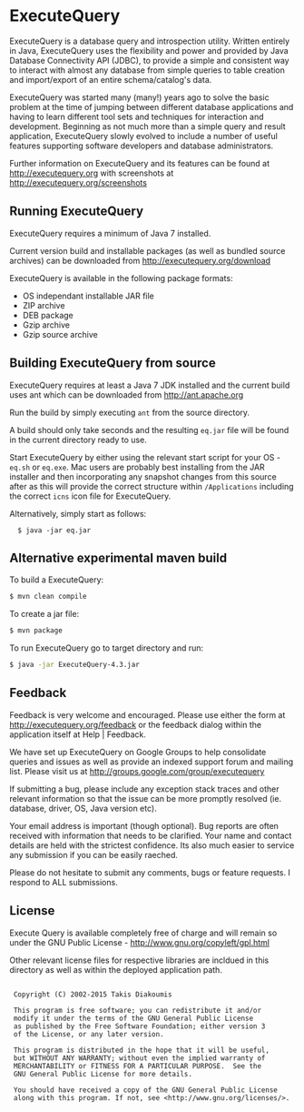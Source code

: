 ExecuteQuery
============

ExecuteQuery is a database query and introspection utility. Written entirely in 
Java, ExecuteQuery uses the flexibility and power and provided by Java Database 
Connectivity API (JDBC), to provide a simple and consistent way to interact with 
almost any database from simple queries to table creation and import/export of 
an entire schema/catalog's data.

ExecuteQuery was started many (many!) years ago to solve the basic problem at 
the time of jumping between different database applications and having to learn
different tool sets and techniques for interaction and development. Beginning as
not much more than a simple query and result application, ExecuteQuery slowly 
evolved to include a number of useful features supporting software developers 
and database administrators. 

Further information on ExecuteQuery and its features can be found at 
http://executequery.org with screenshots at http://executequery.org/screenshots

## Running ExecuteQuery

ExecuteQuery requires a minimum of Java 7 installed.

Current version build and installable packages (as well as bundled source 
archives) can be downloaded from http://executequery.org/download

ExecuteQuery is available in the following package formats:

* OS independant installable JAR file
* ZIP archive
* DEB package
* Gzip archive
* Gzip source archive

## Building ExecuteQuery from source

ExecuteQuery requires at least a Java 7 JDK installed and the current build uses
ant which can be downloaded from http://ant.apache.org

Run the build by simply executing `ant` from the source directory. 

A build should only take seconds and the resulting `eq.jar` file will be found 
in the current directory ready to use.

Start ExecuteQuery by either using the relevant start script for your OS - 
`eq.sh` or `eq.exe`. Mac users are probably best installing from the JAR 
installer and then incorporating any snapshot changes from this source after as 
this will provide the correct structure within `/Applications` including the 
correct `icns` icon file for ExecuteQuery.

Alternatively, simply start as follows:

```
  $ java -jar eq.jar
```

## Alternative experimental maven build

To build a ExecuteQuery:

```sh
$ mvn clean compile
```

To create a jar file:

```sh
$ mvn package
```

To run ExecuteQuery go to target directory and run:

```sh
$ java -jar ExecuteQuery-4.3.jar
```

## Feedback

Feedback is very welcome and encouraged. Please use either the form at 
http://executequery.org/feedback or the feedback dialog within the application
itself at Help | Feedback. 

We have set up ExecuteQuery on Google Groups to help consolidate queries and 
issues as well as provide an indexed support forum and mailing list. Please 
visit us at http://groups.google.com/group/executequery

If submitting a bug, please include any exception stack traces and other 
relevant information so that the issue can be more promptly resolved (ie. 
database, driver, OS, Java version etc).

Your email address is important (though optional). Bug reports are often 
received with information that needs to be clarified. Your name and contact 
details are held with the strictest confidence. Its also much easier to service
any submission if you can be easily raeched.

Please do not hesitate to submit any comments, bugs or feature requests. I 
respond to ALL submissions.

## License

Execute Query is available completely free of charge and will remain so under 
the GNU Public License - http://www.gnu.org/copyleft/gpl.html

Other relevant license files for respective libraries are incldued in this 
directory as well as within the deployed application path. 

```

 Copyright (C) 2002-2015 Takis Diakoumis

 This program is free software; you can redistribute it and/or
 modify it under the terms of the GNU General Public License
 as published by the Free Software Foundation; either version 3
 of the License, or any later version.

 This program is distributed in the hope that it will be useful,
 but WITHOUT ANY WARRANTY; without even the implied warranty of
 MERCHANTABILITY or FITNESS FOR A PARTICULAR PURPOSE.  See the
 GNU General Public License for more details.

 You should have received a copy of the GNU General Public License
 along with this program. If not, see <http://www.gnu.org/licenses/>.

```